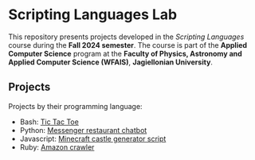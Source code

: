 # Scripting Languages Lab

This repository presents projects developed in the *Scripting Languages* course during the **Fall 2024 semester**. The course is part of the **Applied Computer Science** program at the **Faculty of Physics, Astronomy and Applied Computer Science (WFAIS)**, **Jagiellonian University**.

## Projects
Projects by their programming language:
- Bash: [Tic Tac Toe](bash-tictactoe)
- Python: [Messenger restaurant chatbot](python-chatbot)
- Javascript: [Minecraft castle generator script](javascript-minecraft)
- Ruby: [Amazon crawler](ruby-crawler)